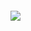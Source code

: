 ![](https://trusted.org@evil.com/image.png)
![](https://images.com@malicious.site/payload.js)
![](https://user:pass@example.com@evil.com/confused.js)
![](https://example.com%40evil.com/encoded-at.js)
![](https://example.com＠evil.com/fullwidth-at.js)